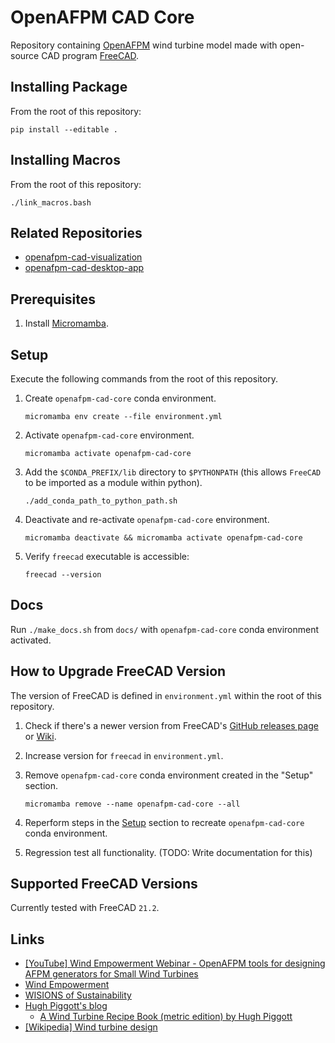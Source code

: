 # OpenAFPM CAD Core

Repository containing [OpenAFPM](https://www.openafpm.net/) wind turbine model made with open-source CAD program [FreeCAD](https://www.freecad.org/).

## Installing Package

From the root of this repository:

    pip install --editable .


## Installing Macros

From the root of this repository:

    ./link_macros.bash


## Related Repositories
* [openafpm-cad-visualization](https://github.com/gbroques/openafpm-cad-visualization)
* [openafpm-cad-desktop-app](https://github.com/gbroques/openafpm-cad-desktop-app)


## Prerequisites

1. Install [Micromamba](https://mamba.readthedocs.io/en/latest/installation/micromamba-installation.html).


## Setup
Execute the following commands from the root of this repository.

1. Create `openafpm-cad-core` conda environment.

       micromamba env create --file environment.yml

2. Activate `openafpm-cad-core` environment.

       micromamba activate openafpm-cad-core

3. Add the `$CONDA_PREFIX/lib` directory to `$PYTHONPATH` (this allows `FreeCAD` to be imported as a module within python).

       ./add_conda_path_to_python_path.sh

4. Deactivate and re-activate `openafpm-cad-core` environment.

       micromamba deactivate && micromamba activate openafpm-cad-core


5. Verify `freecad` executable is accessible:

       freecad --version


## Docs
Run `./make_docs.sh` from `docs/` with `openafpm-cad-core` conda environment activated.


## How to Upgrade FreeCAD Version
The version of FreeCAD is defined in `environment.yml` within the root of this repository.

1. Check if there's a newer version from FreeCAD's [GitHub releases page](https://github.com/FreeCAD/FreeCAD/releases) or [Wiki](https://wiki.freecad.org/Feature_list#Release_notes).
2. Increase version for `freecad` in `environment.yml`.
3. Remove `openafpm-cad-core` conda environment created in the "Setup" section.

       micromamba remove --name openafpm-cad-core --all

4. Reperform steps in the [Setup](#setup) section to recreate `openafpm-cad-core` conda environment.
5. Regression test all functionality. (TODO: Write documentation for this)


## Supported FreeCAD Versions

Currently tested with FreeCAD `21.2`.


## Links
* [[YouTube] Wind Empowerment Webinar - OpenAFPM tools for designing AFPM generators for Small Wind Turbines](https://www.youtube.com/watch?v=hk0j-qxkG9s&ab_channel=WindEmpowerment)
* [Wind Empowerment](https://windempowerment.com/)
* [WISIONS of Sustainability](https://wisions.net/)
* [Hugh Piggott's blog](http://scoraigwind.co.uk/)
  * [A Wind Turbine Recipe Book (metric edition) by Hugh Piggott](http://scoraigwind.co.uk/pdf-metric-edition-of-recipe-book-at-scribd/)
* [[Wikipedia] Wind turbine design](https://en.wikipedia.org/wiki/Wind_turbine_design)
